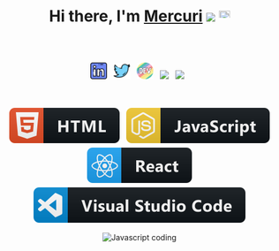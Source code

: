 

<div align='center'>
	<h1 align="center">
		Hi there, I'm 
    <a href="https://www.mercuridev.com">Mercuri</a> 
    <img src="https://media.giphy.com/media/hvRJCLFzcasrR4ia7z/giphy.gif" width="25px"> 
    <img src="https://image.flaticon.com/icons/png/128/66/66988.png" width="20px" height="20px"> 
  </h1>
 </div>
 
 </br>
 </br>

<p align='center'>
  <a href="https://www.linkedin.com/in/rafa-mercuri/"><img height="30" src="https://raw.githubusercontent.com/8bithemant/8bithemant/master/linkedin.png?raw=true"></a>&nbsp;&nbsp;
  <a href="https://twitter.com/rafinha2510"><img height="30" src="https://raw.githubusercontent.com/8bithemant/8bithemant/master/twitter.png?raw=true"></a>&nbsp;&nbsp;
  <a href="https://www.mercuridev.com"><img height="30" src="https://raw.githubusercontent.com/8bithemant/8bithemant/master/devto.png?raw=true"></a>&nbsp;&nbsp;
  <a href="https://www.facebook.com/rafael.mercuri/"><img height="32" src="https://i.pinimg.com/originals/b7/c8/e1/b7c8e160dd85c3810cc56e8fb2616772.png"></a>&nbsp;&nbsp;
  <a href="https://www.nescafe-dolcegusto.com.br/"><img height="30" src="https://i.pinimg.com/originals/91/8f/15/918f15ac8b1522a2a738b8af4834257e.png"></a>&nbsp;&nbsp;
</p>

</br>
 
<p align="center">
  <img src="https://raw.githubusercontent.com/8bithemant/8bithemant/master/svg/dev/languages/html.svg" alt="html" style="vertical-align:top; margin:4px">    
  <img src="https://raw.githubusercontent.com/8bithemant/8bithemant/master/svg/dev/languages/js.svg" alt="js" style="vertical-align:top; margin:4px">
  <img src="https://raw.githubusercontent.com/8bithemant/8bithemant/master/svg/dev/frameworks/react.svg" alt="react" style="vertical-align:top; margin:4px">
  <img src="https://raw.githubusercontent.com/8bithemant/8bithemant/master/svg/dev/tools/visualstudio_code.svg" alt="vscode" style="vertical-align:top; margin:4px">
</p>

 
<p align="center">
	<img src="https://abale.com.br/wp-content/uploads/2019/04/programar-mao-massa.gif" alt="Javascript coding" />
</p>


